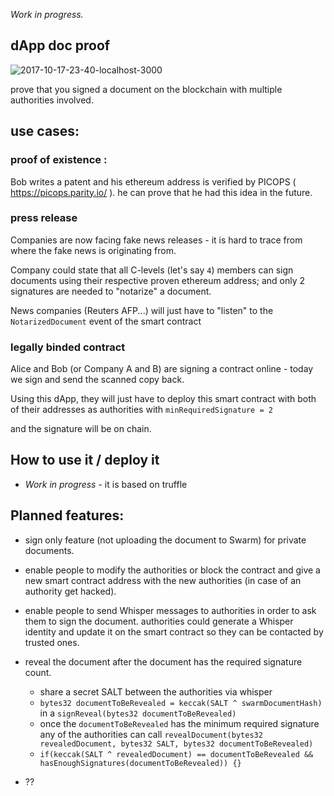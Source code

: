 *Work in progress.*


## dApp doc proof

![2017-10-17-23-40-localhost-3000](https://user-images.githubusercontent.com/25910069/31704109-b7661aaa-b394-11e7-9c37-4cc9d31cd0cc.png)

prove that you signed a document on the blockchain with multiple authorities involved.

## use cases:

### proof of existence :

Bob writes a patent and his ethereum address is verified by PICOPS ( https://picops.parity.io/ ).
he can prove that he had this idea in the future.


### press release

Companies are now facing fake news releases - it is hard to trace from where the fake news is originating from.

Company could state that all C-levels (let's say `4`) members can sign documents using their respective proven ethereum address; and only 2 signatures are needed to "notarize" a document.

News companies (Reuters AFP...) will just have to "listen" to the `NotarizedDocument` event of the smart contract


### legally binded contract

Alice and Bob (or Company A and B) are signing a contract online - today we sign and send the scanned copy back.

Using this dApp, they will just have to deploy this smart contract with both of their addresses as authorities with `minRequiredSignature = 2`

and the signature will be on chain.




## How to use it / deploy it 

- *Work in progress* - it is based on truffle

## Planned features: 

- sign only feature (not uploading the document to Swarm) for private documents.

- enable people to modify the authorities or block the contract and give a new smart contract address with the new authorities (in case of an authority get hacked).

- enable people to send Whisper messages to authorities in order to ask them to sign the document.
authorities could generate a Whisper identity and update it on the smart contract so they can be contacted by trusted ones.

- reveal the document after the document has the required signature count.
  - share a secret SALT between the authorities via whisper
  - `bytes32 documentToBeRevealed = keccak(SALT ^ swarmDocumentHash)` in a `signReveal(bytes32 documentToBeRevealed)`
  - once the `documentToBeRevealed` has the minimum required signature any of the authorities can call `revealDocument(bytes32 revealedDocument, bytes32 SALT, bytes32 documentToBeRevealed)`
  - `if(keccak(SALT ^ revealedDocument) == documentToBeRevealed && hasEnoughSignatures(documentToBeRevealed)) {}` 

- ??
